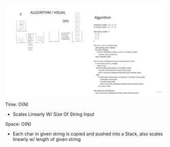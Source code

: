 ![Whiteboard](https://github.com/KimrAndrew/data-structures-and-algorithms/blob/stack-queue-bracket/python/imgs/Untitled%20(1).jpg)

Time: O(N)

- Scales Linearly W/ Size Of String Input

Space: O(N)

- Each char in given string is copied and pushed into a Stack, also scales linearly w/ length of given string